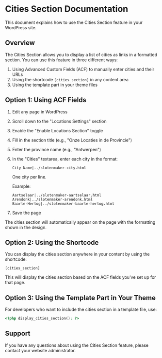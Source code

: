 # Cities Section Documentation

This document explains how to use the Cities Section feature in your WordPress site.

## Overview

The Cities Section allows you to display a list of cities as links in a formatted section. You can use this feature in three different ways:

1. Using Advanced Custom Fields (ACF) to manually enter cities and their URLs
2. Using the shortcode `[cities_section]` in any content area
3. Using the template part in your theme files

## Option 1: Using ACF Fields

1. Edit any page in WordPress
2. Scroll down to the "Locations Settings" section
3. Enable the "Enable Locations Section" toggle
4. Fill in the section title (e.g., "Onze Locaties in de Provincie")
5. Enter the province name (e.g., "Antwerpen")
6. In the "Cities" textarea, enter each city in the format:
   ```
   City Name|../slotenmaker-city.html
   ```
   One city per line.
   
   Example:
   ```
   Aartselaar|../slotenmaker-aartselaar.html
   Arendonk|../slotenmaker-arendonk.html
   Baarle-Hertog|../slotenmaker-baarle-hertog.html
   ```

7. Save the page

The cities section will automatically appear on the page with the formatting shown in the design.

## Option 2: Using the Shortcode

You can display the cities section anywhere in your content by using the shortcode:

```
[cities_section]
```

This will display the cities section based on the ACF fields you've set up for that page.

## Option 3: Using the Template Part in Your Theme

For developers who want to include the cities section in a template file, use:

```php
<?php display_cities_section(); ?>
```

## Support

If you have any questions about using the Cities Section feature, please contact your website administrator.